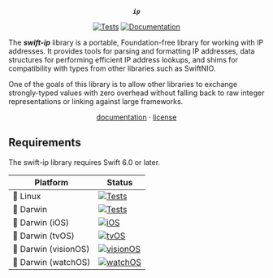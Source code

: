 <div align="center">

***`ip`***

[![Tests](https://github.com/tayloraswift/swift-ip/actions/workflows/Tests.yml/badge.svg)](https://github.com/tayloraswift/swift-ip/actions/workflows/Tests.yml)
[![Documentation](https://github.com/tayloraswift/swift-ip/actions/workflows/Documentation.yml/badge.svg)](https://github.com/tayloraswift/swift-ip/actions/workflows/Documentation.yml)




</div>

The ***swift-ip*** library is a portable, Foundation-free library for working with IP addresses. It provides tools for parsing and formatting IP addresses, data structures for performing efficient IP address lookups, and shims for compatibility with types from other libraries such as SwiftNIO.

One of the goals of this library is to allow other libraries to exchange strongly-typed values with zero overhead without falling back to raw integer representations or linking against large frameworks.

<div align="center">

[documentation](https://swiftinit.org/docs/swift-ip/ip) ·
[license](LICENSE)

</div>


## Requirements

The swift-ip library requires Swift 6.0 or later.

| Platform | Status |
| -------- | ------ |
| 🐧 Linux | [![Tests](https://github.com/tayloraswift/swift-ip/actions/workflows/Tests.yml/badge.svg)](https://github.com/tayloraswift/swift-ip/actions/workflows/Tests.yml) |
| 🍏 Darwin | [![Tests](https://github.com/tayloraswift/swift-ip/actions/workflows/Tests.yml/badge.svg)](https://github.com/tayloraswift/swift-ip/actions/workflows/Tests.yml) |
| 🍏 Darwin (iOS) | [![iOS](https://github.com/tayloraswift/swift-ip/actions/workflows/iOS.yml/badge.svg)](https://github.com/tayloraswift/swift-ip/actions/workflows/iOS.yml) |
| 🍏 Darwin (tvOS) | [![tvOS](https://github.com/tayloraswift/swift-ip/actions/workflows/tvOS.yml/badge.svg)](https://github.com/tayloraswift/swift-ip/actions/workflows/tvOS.yml) |
| 🍏 Darwin (visionOS) | [![visionOS](https://github.com/tayloraswift/swift-ip/actions/workflows/visionOS.yml/badge.svg)](https://github.com/tayloraswift/swift-ip/actions/workflows/visionOS.yml) |
| 🍏 Darwin (watchOS) | [![watchOS](https://github.com/tayloraswift/swift-ip/actions/workflows/watchOS.yml/badge.svg)](https://github.com/tayloraswift/swift-ip/actions/workflows/watchOS.yml) |

